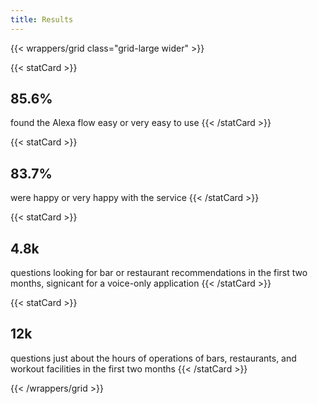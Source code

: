 ```yaml
---
title: Results
---
```


{{< wrappers/grid class="grid-large wider" >}}

{{< statCard >}}
## 85.6%
found the Alexa flow easy or very easy to use
{{< /statCard >}}

{{< statCard >}}
## 83.7%
were happy or very happy with the service
{{< /statCard >}}

{{< statCard >}}
## 4.8k
questions looking for bar or restaurant recommendations in the first two months, signicant for a voice-only application
{{< /statCard >}}

{{< statCard >}}
## 12k
questions just about the hours of operations of bars, restaurants, and workout facilities in the first two months
{{< /statCard >}}

{{< /wrappers/grid >}}